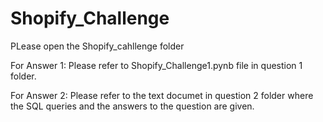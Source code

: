 # Shopify_Challenge

PLease open the Shopify_cahllenge folder

For Answer 1: Please refer to Shopify_Challenge1.pynb file in question 1 folder.

For Answer 2: Please refer to the text documet in question 2 folder where the SQL queries and the answers to the question are given.
